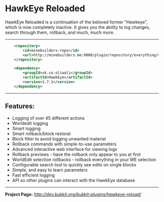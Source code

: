 **HawkEye Reloaded**
===================

HawkEye Reloaded is a continuation of the beloved former "Hawkeye", which is now completely inactive. It gives you the ability to log changes, search through them, rollback, and much, much more.

----------


```xml
    <repository>
        <id>minebuilders-repo</id>
        <url>http://minebuilders.me:8080/plugin/repository/everything/</url>
    </repository>
```
```xml
    <dependency>
        <groupId>uk.co.oliwali</groupId>
        <artifactId>HawkEye</artifactId>
        <version>1.7.1</version>
    </dependency>
```
----------

**Features**:
---------
* Logging of over 45 different actions
* Worldedit logging
* Smart logging
* Smart rollback/block restoral
* Block filter to avoid logging unwanted material
* Rollback commands with simple-to-use parameters
* Advanced interactive web interface for viewing logs
* Rollback previews - have the rollback only appear to you at first
* WorldEdit selection rollbacks - rollback everything in your WE selection
* Configurable search tool to quickly see edits on single blocks
* Simple, and easy to learn parameters
* Fast efficient logging
* API so other plugins can interact with the HawkEye database

----------

**Project Page:** *http://dev.bukkit.org/bukkit-plugins/hawkeye-reload/*
